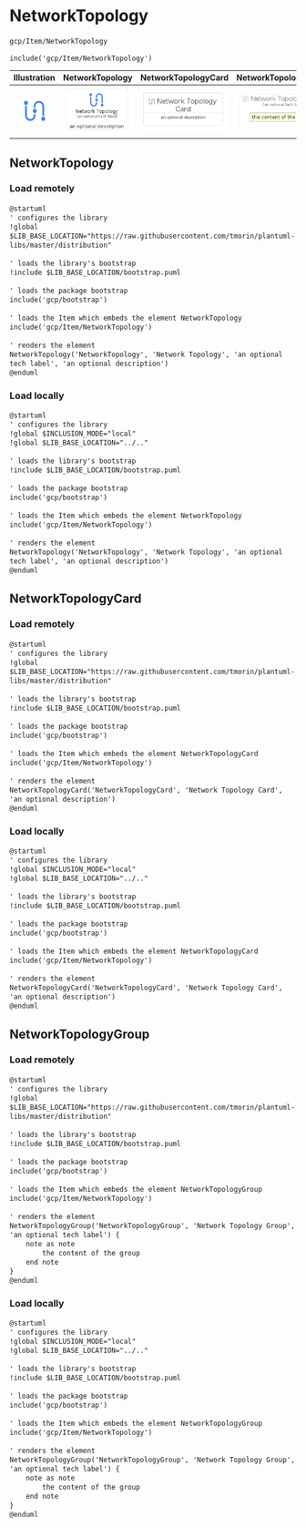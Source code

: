 # NetworkTopology


```text
gcp/Item/NetworkTopology
```

```text
include('gcp/Item/NetworkTopology')
```



| Illustration | NetworkTopology | NetworkTopologyCard | NetworkTopologyGroup |
| :---: | :---: | :---: | :---: |
| ![illustration for Illustration](../../gcp/Item/NetworkTopology.png) | ![illustration for NetworkTopology](../../gcp/Item/NetworkTopology.Local.png) | ![illustration for NetworkTopologyCard](../../gcp/Item/NetworkTopologyCard.Local.png) | ![illustration for NetworkTopologyGroup](../../gcp/Item/NetworkTopologyGroup.Local.png) |




## NetworkTopology

### Load remotely
```plantuml
@startuml
' configures the library
!global $LIB_BASE_LOCATION="https://raw.githubusercontent.com/tmorin/plantuml-libs/master/distribution"

' loads the library's bootstrap
!include $LIB_BASE_LOCATION/bootstrap.puml

' loads the package bootstrap
include('gcp/bootstrap')

' loads the Item which embeds the element NetworkTopology
include('gcp/Item/NetworkTopology')

' renders the element
NetworkTopology('NetworkTopology', 'Network Topology', 'an optional tech label', 'an optional description')
@enduml
```

### Load locally
```plantuml
@startuml
' configures the library
!global $INCLUSION_MODE="local"
!global $LIB_BASE_LOCATION="../.."

' loads the library's bootstrap
!include $LIB_BASE_LOCATION/bootstrap.puml

' loads the package bootstrap
include('gcp/bootstrap')

' loads the Item which embeds the element NetworkTopology
include('gcp/Item/NetworkTopology')

' renders the element
NetworkTopology('NetworkTopology', 'Network Topology', 'an optional tech label', 'an optional description')
@enduml
```

## NetworkTopologyCard

### Load remotely
```plantuml
@startuml
' configures the library
!global $LIB_BASE_LOCATION="https://raw.githubusercontent.com/tmorin/plantuml-libs/master/distribution"

' loads the library's bootstrap
!include $LIB_BASE_LOCATION/bootstrap.puml

' loads the package bootstrap
include('gcp/bootstrap')

' loads the Item which embeds the element NetworkTopologyCard
include('gcp/Item/NetworkTopology')

' renders the element
NetworkTopologyCard('NetworkTopologyCard', 'Network Topology Card', 'an optional description')
@enduml
```

### Load locally
```plantuml
@startuml
' configures the library
!global $INCLUSION_MODE="local"
!global $LIB_BASE_LOCATION="../.."

' loads the library's bootstrap
!include $LIB_BASE_LOCATION/bootstrap.puml

' loads the package bootstrap
include('gcp/bootstrap')

' loads the Item which embeds the element NetworkTopologyCard
include('gcp/Item/NetworkTopology')

' renders the element
NetworkTopologyCard('NetworkTopologyCard', 'Network Topology Card', 'an optional description')
@enduml
```

## NetworkTopologyGroup

### Load remotely
```plantuml
@startuml
' configures the library
!global $LIB_BASE_LOCATION="https://raw.githubusercontent.com/tmorin/plantuml-libs/master/distribution"

' loads the library's bootstrap
!include $LIB_BASE_LOCATION/bootstrap.puml

' loads the package bootstrap
include('gcp/bootstrap')

' loads the Item which embeds the element NetworkTopologyGroup
include('gcp/Item/NetworkTopology')

' renders the element
NetworkTopologyGroup('NetworkTopologyGroup', 'Network Topology Group', 'an optional tech label') {
    note as note
        the content of the group
    end note
}
@enduml
```

### Load locally
```plantuml
@startuml
' configures the library
!global $INCLUSION_MODE="local"
!global $LIB_BASE_LOCATION="../.."

' loads the library's bootstrap
!include $LIB_BASE_LOCATION/bootstrap.puml

' loads the package bootstrap
include('gcp/bootstrap')

' loads the Item which embeds the element NetworkTopologyGroup
include('gcp/Item/NetworkTopology')

' renders the element
NetworkTopologyGroup('NetworkTopologyGroup', 'Network Topology Group', 'an optional tech label') {
    note as note
        the content of the group
    end note
}
@enduml
```

